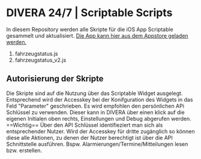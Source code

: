# DIVERA 24/7 | Scriptable Scripts

In diesem Repository werden alle Skripte für die iOS App Scriptable gesammelt und aktualisiert.
[Die App kann hier aus dem Appstore geladen werden.](https://apps.apple.com/de/app/scriptable/id1405459188)

1. fahrzeugstatus.js
2. fahrzeugstatus_v2.js


## Autorisierung der Skripte
Die Skripte sind auf die Nutzung über das Scriptable Widget ausgelegt. Entsprechend wird der Accesskey bei der Konifguration des Widgets in das Feld "Parameter" geschrieben.
Es wird empfohlen den persönlichen APi Schlüssel zu verwenden. Dieser kann in DIVERA über einen klick auf die eigenen Initialen oben rechts, Einstellungen und Debug abgerufen werden. 
==Wichtig==
Über den API Schlüssel identifieziert man sich als entsprechender Nutzer. Wird der Accesskey für dritte zugänglich so können diese alle Aktionen, zu denen der Nutzer berechtigt ist über die API Schnittstelle ausführen. Bspw. Alarmierungen/Termine/Mitteilungen lesen bzw. erstellen. 
